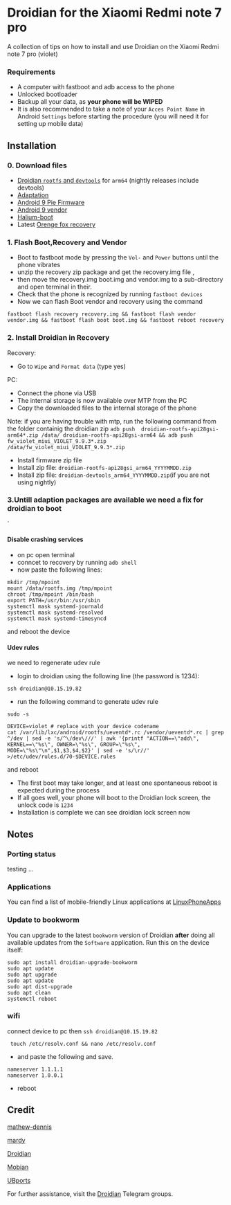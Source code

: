 # Droidian for the Xiaomi Redmi note 7 pro
A collection of tips on how to install and use Droidian on the Xiaomi Redmi note 7 pro  (violet)

### Requirements
- A computer with fastboot and adb access to the phone
- Unlocked bootloader
- Backup all your data, as **your phone will be WIPED**
- It is also recommended to take a note of your `Acces Point Name` in Android `Settings` before starting the procedure (you will need it for setting up mobile data)

## Installation
### 0. Download files
- [Droidian `rootfs` and `devtools`](https://github.com/droidian-images/rootfs-api28gsi-all/releases) for `arm64` (nightly releases include devtools)
- [Adaptation](https://github.com/mathew-dennis/droidian-recovery-flashing-adaptation-violet/releases/tag/v1.0)
- [Android 9 Pie Firmware](https://xiaomifirmwareupdater.com/firmware/violet/weekly/9.9.3/)
- [Android 9 vendor](https://github.com/ubuntu-touch-violet/ubuntu-touch-violet/releases/tag/20210510)
- [Halium-boot](https://gitlab.com/mathew-dennis/xiaomi-violet/-/jobs/2428049402/artifacts/file/out/boot.img)
- Latest [Orenge fox recovery ](https://orangefox.download/device/violet)

### 1. Flash  Boot,Recovery and Vendor 
- Boot to fastboot mode by pressing the `Vol-` and `Power` buttons until the phone vibrates
- unzip the recovery zip package and get the recovery.img file ,
- then move the recovery.img  boot.img and vendor.img to a sub-directory and  open terminal in their.
- Check that the phone is recognized by running `fastboot devices`
- Now we can flash Boot vendor and recovery using the command 
```
fastboot flash recovery recovery.img && fastboot flash vendor vendor.img && fastboot flash boot boot.img && fastboot reboot recovery 
```

### 2. Install Droidian in Recovery
Recovery:
- Go to `Wipe` and `Format data` (type yes)

PC:
- Connect the phone via USB
- The internal storage is now available over MTP from the PC
- Copy the downloaded files to the internal storage of the phone

Note: if you are having trouble with mtp, run the following command from the folder containig the droidian zip `adb push  droidian-rootfs-api28gsi-arm64*.zip /data/ droidian-rootfs-api28gsi-arm64 && adb push  fw_violet_miui_VIOLET_9.9.3*.zip /data/fw_violet_miui_VIOLET_9.9.3*.zip `

- Install firmware zip file
- Install zip file: `droidian-rootfs-api28gsi_arm64_YYYYMMDD.zip` 
- Install zip file: `droidian-devtools_arm64_YYYYMMDD.zip`(if you are not using nightly)

### 3.Untill adaption packages are available we need  a fix for droidian to boot
`
#### Disable crashing services
- on pc open terminal 
- conncet to recovery by running `adb shell`
- now paste the following lines:


```
mkdir /tmp/mpoint
mount /data/rootfs.img /tmp/mpoint
chroot /tmp/mpoint /bin/bash
export PATH=/usr/bin:/usr/sbin
systemctl mask systemd-journald
systemctl mask systemd-resolved
systemctl mask systemd-timesyncd
```
and reboot the device

#### Udev rules

we need to regenerate udev rule
- login to droidian using the following line (the password is 1234):

```
ssh droidian@10.15.19.82
```

- run the following command to generate udev rule

```
sudo -s

DEVICE=violet # replace with your device codename
cat /var/lib/lxc/android/rootfs/ueventd*.rc /vendor/ueventd*.rc | grep ^/dev | sed -e 's/^\/dev\///' | awk '{printf "ACTION==\"add\", KERNEL==\"%s\", OWNER=\"%s\", GROUP=\"%s\", MODE=\"%s\"\n",$1,$3,$4,$2}' | sed -e 's/\r//' >/etc/udev/rules.d/70-$DEVICE.rules
```
and reboot 

- The first boot may take longer, and at least one spontaneous reboot is expected during the process
- If all goes well, your phone will boot to the Droidian lock screen, the unlock code is `1234`
- Installation is complete we can see droidian lock screen now 

## Notes
### Porting status
testing ...
### Applications
You can find a list of mobile-friendly Linux applications at [LinuxPhoneApps](https://linuxphoneapps.org/)

### Update to bookworm
You can upgrade to the latest `bookworm` version of Droidian **after** doing all available updates from the `Software` application. Run this on the device itself:
```
sudo apt install droidian-upgrade-bookworm
sudo apt update
sudo apt upgrade
sudo apt update
sudo apt dist-upgrade
sudo apt clean
systemctl reboot
```

### wifi 
connect device to pc then `ssh droidian@10.15.19.82`

` touch /etc/resolv.conf && nano /etc/resolv.conf`
- and paste the following and save.
```  
nameserver 1.1.1.1
nameserver 1.0.0.1
```
- reboot 


## Credit
[mathew-dennis](https://gitlab.com/mathew-dennis)

[mardy](https://forums.ubports.com/user/mardy)

[Droidian](http://droidian.org/)

[Mobian](https://mobian-project.org/)

[UBports](https://ubuntu-touch.io/)



For further assistance, visit the [Droidian](https://t.me/droidianlinux) Telegram groups.
